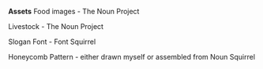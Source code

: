 **Assets**
Food images - The Noun Project

Livestock - The Noun Project

Slogan Font - Font Squirrel

Honeycomb Pattern - either drawn myself or assembled from Noun Squirrel
